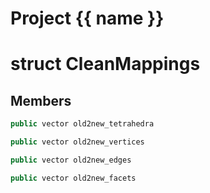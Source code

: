 <script setup>
import {useRoute} from 'vitepress'
const {path} = useRoute()
const tokens = path.split('/')
const words = tokens[2].split('-');
for (let i = 0; i < words.length; i++) {
    words[i] = words[i].charAt(0).toUpperCase() + words[i].slice(1);
    words[i] = words[i].replace('geode', 'Geode')
}
const name = words.join('-');
</script>
# Project {{ name }}

# struct CleanMappings


## Members

```cpp
public vector old2new_tetrahedra

```

```cpp
public vector old2new_vertices

```

```cpp
public vector old2new_edges

```

```cpp
public vector old2new_facets

```



